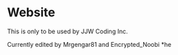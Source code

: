 # Website
This is only to be used by JJW Coding Inc.

Currently edited by Mrgengar81 and Encrypted_Noobi
*he
